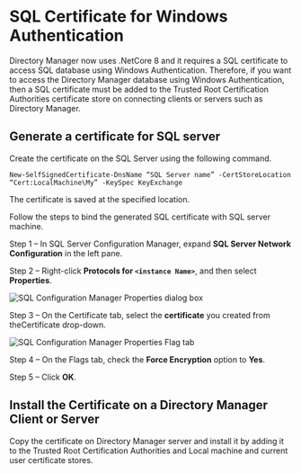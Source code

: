 # SQL Certificate for Windows Authentication

Directory Manager now uses .NetCore 8 and it requires a SQL certificate to access SQL database using
Windows Authentication. Therefore, if you want to access the Directory Manager database using
Windows Authentication, then a SQL certificate must be added to the Trusted Root Certification
Authorities certificate store on connecting clients or servers such as Directory Manager.

## Generate a certificate for SQL server

Create the certificate on the SQL Server using the following command.

```
New-SelfSignedCertificate-DnsName “SQL Server name” -CertStoreLocation “Cert:LocalMachine\My” -KeySpec KeyExchange
```

The certificate is saved at the specified location.

Follow the steps to bind the generated SQL certificate with SQL server machine.

Step 1 – In SQL Server Configuration Manager, expand **SQL Server Network Configuration** in the
left pane.

Step 2 – Right-click **Protocols for `<instance Name>`**, and then select **Properties**.

![SQL Configuration Manager Properties dialog box](../../../../static/img/product_docs/groupid/groupid/requirements/sqlconfigmgr.webp)

Step 3 – On the Certificate tab, select the **certificate** you created from theCertificate
drop-down.

![SQL Configuration Manager Properties Flag tab](../../../../static/img/product_docs/groupid/groupid/requirements/flagstab.webp)

Step 4 – On the Flags tab, check the **Force Encryption** option to **Yes**.

Step 5 – Click **OK**.

## Install the Certificate on a Directory Manager Client or Server

Copy the certificate on Directory Manager server and install it by adding it to the Trusted Root
Certification Authorities and Local machine and current user certificate stores.
